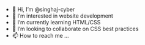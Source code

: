 - 👋 Hi, I’m @singhaj-cyber
- 👀 I’m interested in website development
- 🌱 I’m currently learning HTML/CSS
- 💞️ I’m looking to collaborate on CSS best practices
- 📫 How to reach me ... 

<!---
singhaj-cyber/singhaj-cyber is a ✨ special ✨ repository because its `README.md` (this file) appears on your GitHub profile.
You can click the Preview link to take a look at your changes.
--->
